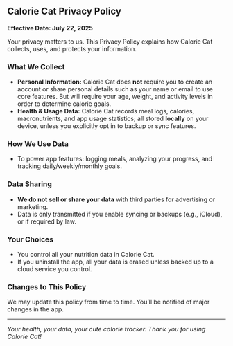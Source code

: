 ## Calorie Cat Privacy Policy

**Effective Date: July 22, 2025**

Your privacy matters to us. This Privacy Policy explains how Calorie Cat collects, uses, and protects your information.

### What We Collect

- **Personal Information:** Calorie Cat does **not** require you to create an account or share personal details such as your name or email to use core features. But will require your age, weight, and activity levels in order to determine calorie goals.
- **Health & Usage Data:** Calorie Cat records meal logs, calories, macronutrients, and app usage statistics; all stored **locally** on your device, unless you explicitly opt in to backup or sync features.

### How We Use Data

- To power app features: logging meals, analyzing your progress, and tracking daily/weekly/monthly goals.

### Data Sharing

- **We do not sell or share your data** with third parties for advertising or marketing.
- Data is only transmitted if you enable syncing or backups (e.g., iCloud), or if required by law.

### Your Choices

- You control all your nutrition data in Calorie Cat.
- If you uninstall the app, all your data is erased unless backed up to a cloud service you control.

### Changes to This Policy

We may update this policy from time to time. You’ll be notified of major changes in the app.

---

*Your health, your data, your cute calorie tracker. Thank you for using Calorie Cat!*
